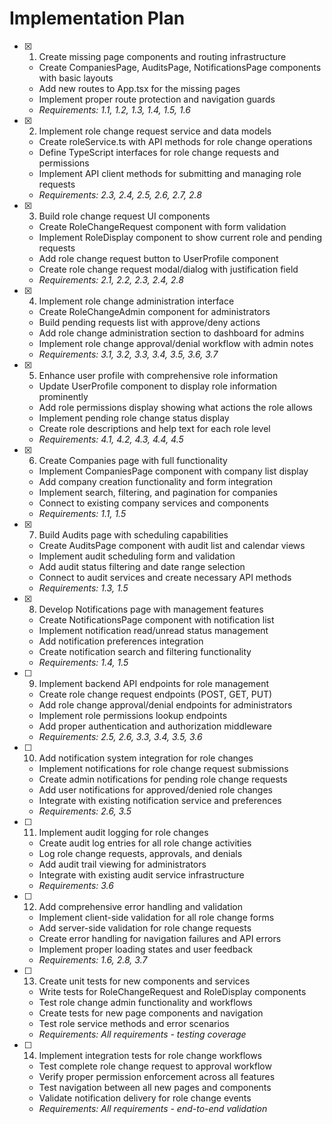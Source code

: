 # Implementation Plan

- [x] 1. Create missing page components and routing infrastructure






  - Create CompaniesPage, AuditsPage, NotificationsPage components with basic layouts
  - Add new routes to App.tsx for the missing pages
  - Implement proper route protection and navigation guards
  - _Requirements: 1.1, 1.2, 1.3, 1.4, 1.5, 1.6_

- [x] 2. Implement role change request service and data models






  - Create roleService.ts with API methods for role change operations
  - Define TypeScript interfaces for role change requests and permissions
  - Implement API client methods for submitting and managing role requests
  - _Requirements: 2.3, 2.4, 2.5, 2.6, 2.7, 2.8_

- [x] 3. Build role change request UI components





  - Create RoleChangeRequest component with form validation
  - Implement RoleDisplay component to show current role and pending requests
  - Add role change request button to UserProfile component
  - Create role change request modal/dialog with justification field
  - _Requirements: 2.1, 2.2, 2.3, 2.4, 2.8_

- [x] 4. Implement role change administration interface




  - Create RoleChangeAdmin component for administrators
  - Build pending requests list with approve/deny actions
  - Add role change administration section to dashboard for admins
  - Implement role change approval/denial workflow with admin notes
  - _Requirements: 3.1, 3.2, 3.3, 3.4, 3.5, 3.6, 3.7_

- [x] 5. Enhance user profile with comprehensive role information





  - Update UserProfile component to display role information prominently
  - Add role permissions display showing what actions the role allows
  - Implement pending role change status display
  - Create role descriptions and help text for each role level
  - _Requirements: 4.1, 4.2, 4.3, 4.4, 4.5_

- [x] 6. Create Companies page with full functionality






  - Implement CompaniesPage component with company list display
  - Add company creation functionality and form integration
  - Implement search, filtering, and pagination for companies
  - Connect to existing company services and components
  - _Requirements: 1.1, 1.5_

- [x] 7. Build Audits page with scheduling capabilities






  - Create AuditsPage component with audit list and calendar views
  - Implement audit scheduling form and validation
  - Add audit status filtering and date range selection
  - Connect to audit services and create necessary API methods
  - _Requirements: 1.3, 1.5_

- [x] 8. Develop Notifications page with management features





  - Create NotificationsPage component with notification list
  - Implement notification read/unread status management
  - Add notification preferences integration
  - Create notification search and filtering functionality
  - _Requirements: 1.4, 1.5_

- [ ] 9. Implement backend API endpoints for role management
  - Create role change request endpoints (POST, GET, PUT)
  - Add role change approval/denial endpoints for administrators
  - Implement role permissions lookup endpoints
  - Add proper authentication and authorization middleware
  - _Requirements: 2.5, 2.6, 3.3, 3.4, 3.5, 3.6_

- [ ] 10. Add notification system integration for role changes
  - Implement notifications for role change request submissions
  - Create admin notifications for pending role change requests
  - Add user notifications for approved/denied role changes
  - Integrate with existing notification service and preferences
  - _Requirements: 2.6, 3.5_

- [ ] 11. Implement audit logging for role changes
  - Create audit log entries for all role change activities
  - Log role change requests, approvals, and denials
  - Add audit trail viewing for administrators
  - Integrate with existing audit service infrastructure
  - _Requirements: 3.6_

- [ ] 12. Add comprehensive error handling and validation
  - Implement client-side validation for all role change forms
  - Add server-side validation for role change requests
  - Create error handling for navigation failures and API errors
  - Implement proper loading states and user feedback
  - _Requirements: 1.6, 2.8, 3.7_

- [ ] 13. Create unit tests for new components and services
  - Write tests for RoleChangeRequest and RoleDisplay components
  - Test role change admin functionality and workflows
  - Create tests for new page components and navigation
  - Test role service methods and error scenarios
  - _Requirements: All requirements - testing coverage_

- [ ] 14. Implement integration tests for role change workflows
  - Test complete role change request to approval workflow
  - Verify proper permission enforcement across all features
  - Test navigation between all new pages and components
  - Validate notification delivery for role change events
  - _Requirements: All requirements - end-to-end validation_